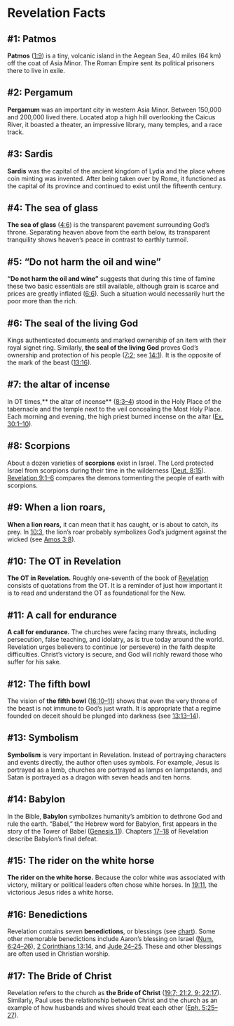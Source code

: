 # Revelation Facts

## #1: Patmos
**Patmos** ([1:9](https://www.esv.org/Revelation+1%3A9/)) is a tiny, volcanic island in the Aegean Sea, 40 miles (64 km) off the coat of Asia Minor. The Roman Empire sent its political prisoners there to live in exile.


## #2: Pergamum
**Pergamum** was an important city in western Asia Minor. Between 150,000 and 200,000 lived there. Located atop a high hill overlooking the Caicus River, it boasted a theater, an impressive library, many temples, and a race track.


## #3: Sardis
**Sardis** was the capital of the ancient kingdom of Lydia and the place where coin minting was invented. After being taken over by Rome, it functioned as the capital of its province and continued to exist until the fifteenth century.


## #4: The sea of glass
**The sea of glass** ([4:6](https://www.esv.org/Revelation+4%3A6/)) is the transparent pavement surrounding God’s throne. Separating heaven above from the earth below, its transparent tranquility shows heaven’s peace in contrast to earthly turmoil.


## #5: “Do not harm the oil and wine”
**“Do not harm the oil and wine”** suggests that during this time of famine these two basic essentials are still available, although grain is scarce and prices are greatly inflated ([6:6](https://www.esv.org/Revelation+6%3A6/)). Such a situation would necessarily hurt the poor more than the rich. 


## #6: The seal of the living God
Kings authenticated documents and marked ownership of an item with their royal signet ring. Similarly, **the seal of the living God** proves God’s ownership and protection of his people ([7:2](https://www.esv.org/Revelation+7%3A2/); see [14:1](https://www.esv.org/Revelation+14%3A1/)). It is the opposite of the mark of the beast ([13:16](https://www.esv.org/Revelation+13%3A16/)).


## #7:  the altar of incense
In OT times,** the altar of incense** ([8:3–4](https://www.esv.org/Revelation+8%3A3%E2%80%934/)) stood in the Holy Place of the tabernacle and the temple next to the veil concealing the Most Holy Place. Each morning and evening, the high priest burned incense on the altar ([Ex. 30:1–10](https://www.esv.org/Exodus+30%3A1%E2%80%9310/)).


## #8: Scorpions
About a dozen varieties of **scorpions** exist in Israel. The Lord protected Israel from scorpions during their time in the wilderness ([Deut. 8:15](https://www.esv.org/Deuteronomy+8%3A15/)). [Revelation 9:1–6](https://www.esv.org/Revelation+9%3A1%E2%80%936/) compares the demons tormenting the people of earth with scorpions.


## #9: When a lion roars,
**When a lion roars,** it can mean that it has caught, or is about to catch, its prey. In [10:3](https://www.esv.org/Revelation+10%3A3/), the lion’s roar probably symbolizes God’s judgment against the wicked (see [Amos 3:8](https://www.esv.org/Amos+3%3A8/)).


## #10: The OT in Revelation
**The OT in Revelation.** Roughly one-seventh of the book of [Revelation](https://www.esv.org/Revelation+1%3A1%E2%80%9322%3A21/) consists of quotations from the OT. It is a reminder of just how important it is to read and understand the OT as foundational for the New.


## #11: A call for endurance
**A call for endurance.** The churches were facing many threats, including persecution, false teaching, and idolatry, as is true today around the world. Revelation urges believers to continue (or persevere) in the faith despite difficulties. Christ’s victory is secure, and God will richly reward those who suffer for his sake.


## #12: The fifth bowl
The vision of **the fifth bowl** ([16:10–11](https://www.esv.org/Revelation+16%3A10%E2%80%9311/)) shows that even the very throne of the beast is not immune to God’s just wrath. It is appropriate that a regime founded on deceit should be plunged into darkness (see [13:13–14](https://www.esv.org/Revelation+13%3A13%E2%80%9314/)).


## #13: Symbolism
**Symbolism** is very important in Revelation. Instead of portraying characters and events directly, the author often uses symbols. For example, Jesus is portrayed as a lamb, churches are portrayed as lamps on lampstands, and Satan is portrayed as a dragon with seven heads and ten horns.


## #14: Babylon
In the Bible, **Babylon** symbolizes humanity’s ambition to dethrone God and rule the earth. “Babel,” the Hebrew word for Babylon, first appears in the story of the Tower of Babel ([Genesis 11](https://www.esv.org/Genesis+11%3A1%E2%80%9332/)). Chapters [17–18](https://www.esv.org/Revelation+17%3A1%E2%80%9318%3A24/) of Revelation describe Babylon’s final defeat.


## #15: The rider on the white horse
**The rider on the white horse.** Because the color white was associated with victory, military or political leaders often chose white horses. In [19:11](https://www.esv.org/Revelation+19%3A11/), the victorious Jesus rides a white horse.


## #16: Benedictions
Revelation contains seven **benedictions**, or blessings (see [chart](https://www.esv.org/resources/esv-global-study-biblehttps://www.esv.org/chart_66_08/)). Some other memorable benedictions include Aaron’s blessing on Israel ([Num. 6:24–26](https://www.esv.org/Numbers+6%3A24%E2%80%9326/)), [2 Corinthians 13:14](https://www.esv.org/2+Corinthians+13%3A14/), and [Jude 24–25](https://www.esv.org/Jude+24%E2%80%9325/). These and other blessings are often used in Christian worship.


## #17: The Bride of Christ
Revelation refers to the church as **the Bride of Christ** ([19:7; 21:2, 9; 22:17](https://www.esv.org/Revelation+19%3A7%2C+21%3A2%2C+21%3A9%2C+22%3A17/)). Similarly, Paul uses the relationship between Christ and the church as an example of how husbands and wives should treat each other ([Eph. 5:25–27](https://www.esv.org/Ephesians+5%3A25%E2%80%9327/)).


